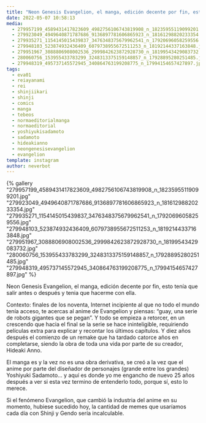 ```yaml
---
title: "Neon Genesis Evangelion, el manga, edición decente por fin, esto tenía que salir antes o después y tenia que hacerme con ella"
date: 2022-05-07 10:58:13
media: 
  - 279957199_4589431417823609_4982756106743819908_n_18235955119099201.jpg
  - 279923049_4949640871787686_9136897781606865923_n_18161298820233354.jpg
  - 279935271_1154145015439837_3476348375679962541_n_17920696058259556.jpg
  - 279948103_523874932436409_6079738955672511253_n_18192144337163848.jpg
  - 279951967_3088806908002536_2999842623872928730_n_18199543429083732.jpg
  - 280060756_153955433783299_3248313375159148857_n_17928895280251485.jpg
  - 279948319_495737145572945_340864763199208775_n_17994154657427897.jpg
tags: 
  - eva01
  - reiayanami
  - rei
  - shinjiikari
  - shinji
  - comics
  - manga
  - tebeos
  - normaeditorialmanga
  - normaeditorial
  - yoshiyukisadamoto
  - sadamoto
  - hideakianno
  - neongenesisevangelion
  - evangelion
template: instagram
author: neverbot
---
```


{% gallery "279957199_4589431417823609_4982756106743819908_n_18235955119099201.jpg" "279923049_4949640871787686_9136897781606865923_n_18161298820233354.jpg" "279935271_1154145015439837_3476348375679962541_n_17920696058259556.jpg" "279948103_523874932436409_6079738955672511253_n_18192144337163848.jpg" "279951967_3088806908002536_2999842623872928730_n_18199543429083732.jpg" "280060756_153955433783299_3248313375159148857_n_17928895280251485.jpg" "279948319_495737145572945_340864763199208775_n_17994154657427897.jpg" %}

Neon Genesis Evangelion, el manga, edición decente por fin, esto tenía que salir antes o después y tenia que hacerme con ella.

Contexto: finales de los noventa, Internet incipiente al que no todo el mundo tenía acceso, te acercas al anime de Evangelion y piensas: “guay, una serie de robots gigantes que se pegan”. Y todo se empieza a retorcer, en un crescendo que hacia el final se la serie se hace ininteligible, requiriendo películas extra para explicar y recontar los últimos capítulos. Y diez años después el comienzo de un remake que ha tardado catorce años en completarse, siendo la obra de toda una vida por parte de su creador, Hideaki Anno.

El manga es y la vez no es una obra derivativa, se creó a la vez que el anime por parte del diseñador de personajes (grande entre los grandes) Yoshiyuki Sadamoto… y aquí es donde yo me engancho de nuevo 25 años después a ver si esta vez termino de entenderlo todo, porque sí, esto lo merece.

Si el fenómeno Evangelion, que cambió la industria del anime en su momento, hubiese sucedido hoy, la cantidad de memes que usaríamos cada día con Shinji y Gendo sería incalculable.
